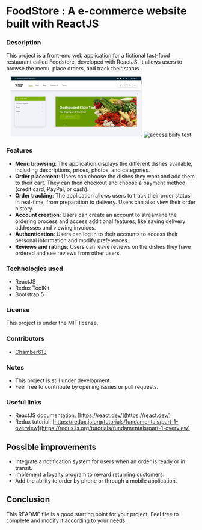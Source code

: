 # FoodStore : A e-commerce website built with ReactJS

### Description

This project is a front-end web application for a fictional fast-food restaurant called Foodstore, developed with ReactJS. It allows users to browse the menu, place orders, and track their status.

<p align="center">
  <img src="public/foodStore/home01.png" width="350" title="home01">
  <img src="your_relative_path_here_number_2_large_name" width="350" alt="accessibility text">
</p>

### Features

* **Menu browsing**: The application displays the different dishes available, including descriptions, prices, photos, and categories.
* **Order placement**: Users can choose the dishes they want and add them to their cart. They can then checkout and choose a payment method (credit card, PayPal, or cash).
* **Order tracking**: The application allows users to track their order status in real-time, from preparation to delivery. Users can also view their order history.
* **Account creation**: Users can create an account to streamline the ordering process and access additional features, like saving delivery addresses and viewing invoices.
* **Authentication**: Users can log in to their accounts to access their personal information and modify preferences.
* **Reviews and ratings**: Users can leave reviews on the dishes they have ordered and see reviews from other users.

### Technologies used

* ReactJS
* Redux ToolKit
* Bootstrap 5

### License

This project is under the MIT license.

### Contributors

- [Chamber613](https://github.com/Chamber613)


### Notes

* This project is still under development.
* Feel free to contribute by opening issues or pull requests.

### Useful links

* ReactJS documentation: [https://react.dev/](https://react.dev/)
* Redux tutorial: [https://redux.js.org/tutorials/fundamentals/part-1-overview](https://redux.js.org/tutorials/fundamentals/part-1-overview)

## Possible improvements

* Integrate a notification system for users when an order is ready or in transit.
* Implement a loyalty program to reward returning customers.
* Add the ability to order by phone or through a mobile application.

## Conclusion

This README file is a good starting point for your project. Feel free to complete and modify it according to your needs.